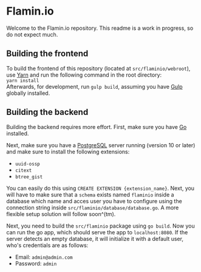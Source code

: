 Flamin.io
========

Welcome to the Flamin.io repository. This readme is a work in progress, so do not expect much.

## Building the frontend

To build the frontend of  this repository (located at `src/flaminio/webroot`), 
use [Yarn](https://yarnpkg.com/lang/en/) and run the following command in the root directory:  
`yarn install`  
Afterwards, for development, run `gulp build`, assuming you have [Gulp](https://gulpjs.com/) globally installed.

## Building the backend

Building the backend requires more effort. First, make sure you have [Go](https://golang.org/) installed.  

Next, make sure you have a [PostgreSQL](https://www.postgresql.org/) server running (version 10 or later) and make sure to install the following extensions:
* `uuid-ossp`
* `citext`
* `btree_gist`

You can easily do this using `CREATE EXTENSION {extension_name}`. Next, you will have
to make sure that a `schema` exists named `flaminio` inside a database which name and acces user you have to configure using the
connection string inside `src/flaminio/database/database.go`. A more flexible setup solution will follow soon^(tm).

Next, you need to build the `src/flaminio` package using `go build`. Now you can run the go app, which should serve the app to
`localhost:8080`. If the server detects an empty database, it will initialize it with a default user, who's credentials are as follows:
* Email: `admin@admin.com`
* Password: `admin`
